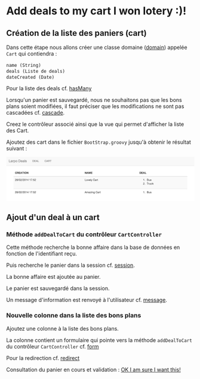 Add deals to my cart I won lotery :)!
=====================================

Création de la liste des paniers (cart)
--

Dans cette étape nous allons créer une classe domaine ([domain](http://grails.org/doc/2.2.4/guide/GORM.html#domainClasses)) appelée <code>Cart</code> qui contiendra :

    name (String)
    deals (Liste de deals)
    dateCreated (Date)
    
Pour la liste des deals cf. [hasMany](http://grails.org/doc/2.2.4/ref/Domain%20Classes/hasMany.html)

Lorsqu'un panier est sauvegardé, nous ne souhaitons pas que les bons plans soient modifiées, il faut préciser que les modifications ne sont pas cascadées cf. [cascade](http://grails.org/doc/2.2.x/ref/Database%20Mapping/cascade.html).

Creez le contrôleur associé ainsi que la vue qui permet d'afficher la liste des Cart.

Ajoutez des cart dans le fichier <code>BootStrap.groovy</code> jusqu'à obtenir le résultat suivant :

![Cart list view](https://github.com/larpomatic/larpo-deals/blob/master/hands-on/img/cart_list.png)

Ajout d'un deal à un cart
--

### Méthode <code>addDealToCart</code> du contrôleur <code>CartController</code>

Cette méthode recherche la bonne affaire dans la base de données en fonction de l'identifiant reçu.

Puis recherche le panier dans la session cf. [session](http://grails.org/doc/2.3.4/ref/Servlet%20API/session.html).

La bonne affaire est ajoutée au panier.

Le panier est sauvegardé dans la session.

Un message d'information est renvoyé à l'utilisateur cf. [message](http://grails.org/doc/2.2.1/ref/Tags/message.html).

### Nouvelle colonne dans la liste des bons plans

Ajoutez une colonne à la liste des bons plans.

La colonne contient un formulaire qui pointe vers la méthode <code>addDealToCart</code> du contrôleur <code>CartController</code> cf. [form](http://grails.org/doc/2.3.4/ref/Tags/form.html)

Pour la redirection cf. [redirect](http://grails.org/doc/2.3.4/ref/Controllers/redirect.html)

Consultation du panier en cours et validation : [OK I am sure I want this!](p5.md)
